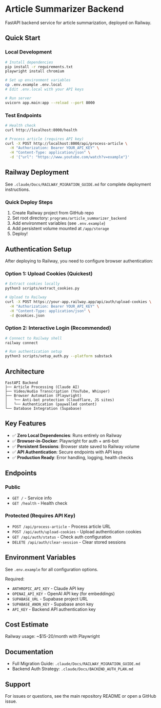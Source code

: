 # Article Summarizer Backend

FastAPI backend service for article summarization, deployed on Railway.

## Quick Start

### Local Development

```bash
# Install dependencies
pip install -r requirements.txt
playwright install chromium

# Set up environment variables
cp .env.example .env.local
# Edit .env.local with your API keys

# Run server
uvicorn app.main:app --reload --port 8000
```

### Test Endpoints

```bash
# Health check
curl http://localhost:8000/health

# Process article (requires API key)
curl -X POST http://localhost:8000/api/process-article \
  -H "Authorization: Bearer YOUR_API_KEY" \
  -H "Content-Type: application/json" \
  -d '{"url": "https://www.youtube.com/watch?v=example"}'
```

## Railway Deployment

See `.claude/Docs/RAILWAY_MIGRATION_GUIDE.md` for complete deployment instructions.

### Quick Deploy Steps

1. Create Railway project from GitHub repo
2. Set root directory: `programs/article_summarizer_backend`
3. Add environment variables (see `.env.example`)
4. Add persistent volume mounted at `/app/storage`
5. Deploy!

## Authentication Setup

After deploying to Railway, you need to configure browser authentication:

### Option 1: Upload Cookies (Quickest)

```bash
# Extract cookies locally
python3 scripts/extract_cookies.py

# Upload to Railway
curl -X POST https://your-app.railway.app/api/auth/upload-cookies \
  -H "Authorization: Bearer YOUR_API_KEY" \
  -H "Content-Type: application/json" \
  -d @cookies.json
```

### Option 2: Interactive Login (Recommended)

```bash
# Connect to Railway shell
railway connect

# Run authentication setup
python3 scripts/setup_auth.py --platform substack
```

## Architecture

```
FastAPI Backend
├── Article Processing (Claude AI)
├── Video/Audio Transcription (YouTube, Whisper)
├── Browser Automation (Playwright)
│   └── Anti-bot protection (Cloudflare, JS sites)
│   └── Authentication (paywalled content)
└── Database Integration (Supabase)
```

## Key Features

- ✅ **Zero Local Dependencies**: Runs entirely on Railway
- ✅ **Browser-in-Docker**: Playwright for auth + anti-bot
- ✅ **Persistent Sessions**: Browser state saved to Railway volume
- ✅ **API Authentication**: Secure endpoints with API keys
- ✅ **Production Ready**: Error handling, logging, health checks

## Endpoints

### Public
- `GET /` - Service info
- `GET /health` - Health check

### Protected (Requires API Key)
- `POST /api/process-article` - Process article URL
- `POST /api/auth/upload-cookies` - Upload authentication cookies
- `GET /api/auth/status` - Check auth configuration
- `DELETE /api/auth/clear-session` - Clear stored sessions

## Environment Variables

See `.env.example` for all configuration options.

Required:
- `ANTHROPIC_API_KEY` - Claude API key
- `OPENAI_API_KEY` - OpenAI API key (for embeddings)
- `SUPABASE_URL` - Supabase project URL
- `SUPABASE_ANON_KEY` - Supabase anon key
- `API_KEY` - Backend API authentication key

## Cost Estimate

Railway usage: ~$15-20/month with Playwright

## Documentation

- Full Migration Guide: `.claude/Docs/RAILWAY_MIGRATION_GUIDE.md`
- Backend Auth Strategy: `.claude/Docs/BACKEND_AUTH_PLAN.md`

## Support

For issues or questions, see the main repository README or open a GitHub issue.
